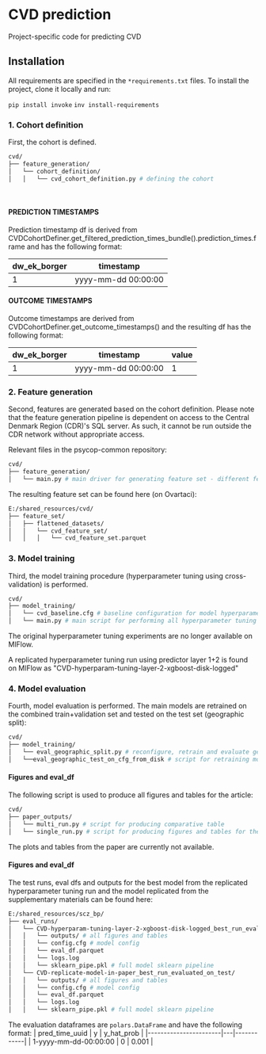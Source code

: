 # CVD prediction
Project-specific code for predicting CVD

## Installation
All requirements are specified in the `*requirements.txt` files. To install the project, clone it locally and run:

`pip install invoke`
`inv install-requirements`

### 1. Cohort definition
First, the cohort is defined. 
```bash
cvd/  
├── feature_generation/ 
│   └── cohort_definition/
│   │   └── cvd_cohort_definition.py # defining the cohort
```

<br />


#### PREDICTION TIMESTAMPS
Prediction timestamp df is derived from CVDCohortDefiner.get_filtered_prediction_times_bundle().prediction_times.frame and has the following format:

| dw_ek_borger | timestamp           |
|--------------|---------------------|
| 1            | yyyy-mm-dd 00:00:00 |


#### OUTCOME TIMESTAMPS
Outcome timestamps are derived from CVDCohortDefiner.get_outcome_timestamps() and the resulting df has the following format:

| dw_ek_borger | timestamp       | value        |
|--------------|---------------------|---------------------|
| 1            | yyyy-mm-dd 00:00:00 | 1|


### 2. Feature generation
Second, features are generated based on the cohort definition. Please note that the feature generation pipeline is dependent on access to the Central Denmark Region (CDR)'s SQL server. As such, it cannot be run outside the CDR network without appropriate access.

Relevant files in the psycop-common repository: 
```bash
cvd/  
├── feature_generation/ 
│   └── main.py # main driver for generating feature set - different feature layers are defined in the script
```

The resulting feature set can be found here (on Ovartaci): 
```bash
E:/shared_resources/cvd/
├── feature_set/ 
│   ├── flattened_datasets/ 
│   │   └── cvd_feature_set/
│   │   │   └── cvd_feature_set.parquet
```


### 3. Model training
Third, the model training procedure (hyperparameter tuning using cross-validation) is performed.

```bash
cvd/ 
├── model_training/
│   └── cvd_baseline.cfg # baseline configuration for model hyperparameter tuning
│   └── main.py # main script for performing all hyperparameter tuning experiments
```

The original hyperparameter tuning experiments are no longer available on MlFlow.

A replicated hyperparameter tuning run using predictor layer 1+2 is found on MlFlow as "CVD-hyperparam-tuning-layer-2-xgboost-disk-logged"

### 4. Model evaluation
Fourth, model evaluation is performed. The main models are retrained on the combined train+validation set and tested on the test set (geographic split):

```bash
cvd/
├── model_training/
│   └── eval_geographic_split.py # reconfigure, retrain and evaluate geographic stability (trained on east and west sites, evaluated on central sites)
│   └──eval_geographic_test_on_cfg_from_disk # script for retraining model on a cfg file that uses the hyperparameter settings as documented in the supplementary materials of the published article
```
#### Figures and eval_df

The following script is used to produce all figures and tables for the article:

```bash
cvd/
├── paper_outputs/
│   └── multi_run.py # script for producing comparative table
│   └── single_run.py # script for producing figures and tables for the main model (XGBoost model based only on layers 1 + 2)
```
The plots and tables from the paper are currently not available.


#### Figures and eval_df
The test runs, eval dfs and outputs for the best model from the replicated hyperparameter tuning run and the model replicated from the supplementary materials can be found here:



```bash
E:/shared_resources/scz_bp/
├── eval_runs/
│   └── CVD-hyperparam-tuning-layer-2-xgboost-disk-logged_best_run_evaluated_on_test/
│   │   └── outputs/ # all figures and tables
│   │   └── config.cfg # model config
│   │   └── eval_df.parquet
│   │   └── logs.log
│   │   └── sklearn_pipe.pkl # full model sklearn pipeline
│   └── CVD-replicate-model-in-paper_best_run_evaluated_on_test/
│   │   └── outputs/ # all figures and tables
│   │   └── config.cfg # model config
│   │   └── eval_df.parquet
│   │   └── logs.log
│   │   └── sklearn_pipe.pkl # full model sklearn pipeline
```

The evaluation dataframes are `polars.DataFrame` and have the following format:
| pred_time_uuid        | y | y_hat_prob |
|-----------------------|---|------------|
| 1-yyyy-mm-dd-00:00:00 | 0 | 0.001      |
